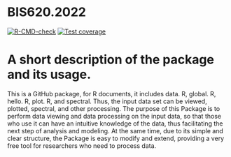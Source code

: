 <!-- README.md is generated from README.Rmd. Please edit that file -->

# BIS620.2022

<!-- badges: start -->

[![R-CMD-check](https://github.com/HuangruiChu/bis620.2022/actions/workflows/R-CMD-check.yaml/badge.svg)](https://github.com/HuangruiChu/bis620.2022/actions/workflows/R-CMD-check.yaml)
[![Test
coverage](https://github.com/HuangruiChu/bis620.2022/actions/workflows/test-coverage.yaml/badge.svg)](https://github.com/HuangruiChu/bis620.2022/actions/workflows/test-coverage.yaml)
<!-- badges: end -->

# A short description of the package and its usage.

This is a GitHub package, for R documents, it includes data. R, global.
R, hello. R, plot. R, and spectral. Thus, the input data set can be
viewed, plotted, spectral, and other processing. The purpose of this
Package is to perform data viewing and data processing on the input
data, so that those who use it can have an intuitive knowledge of the
data, thus facilitating the next step of analysis and modeling. At the
same time, due to its simple and clear structure, the Package is easy to
modify and extend, providing a very free tool for researchers who need
to process data.
